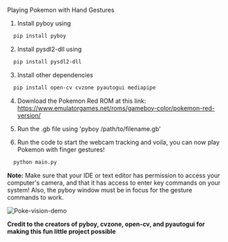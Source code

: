 Playing Pokemon with Hand Gestures

1. Install pyboy using
  ```bash
    pip install pyboy 
  ```

2. Install pysdl2-dll using 
  ```bash
    pip install pysdl2-dll
  ```

3. Install other dependencies
  ```bash
    pip install open-cv cvzone pyautogui mediapipe
  ```

4. Download the Pokemon Red ROM at this link: https://www.emulatorgames.net/roms/gameboy-color/pokemon-red-version/

5. Run the .gb file using 'pyboy /path/to/filename.gb'

6. Run the code to start the webcam tracking and voila, you can now play Pokemon with finger gestures!
  ```bash
    python main.py
  ```

**Note:** Make sure that your IDE or text editor has permission to access your computer's camera, and that it has access to enter key commands on your system! Also, the pyboy window must be in focus for the gesture commands to work.

![Poke-vision-demo](Poke-vision-demo.gif)

**Credit to the creators of pyboy, cvzone, open-cv, and pyautogui for making this fun little project possible**
